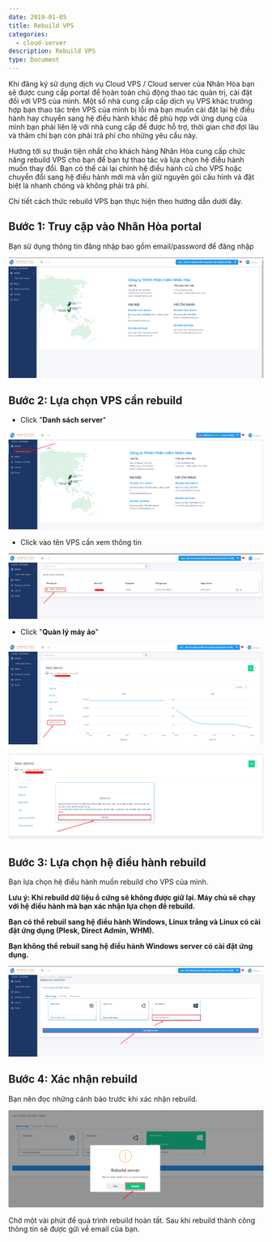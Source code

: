 ```yaml
---
date: 2019-01-05
title: Rebuild VPS
categories:
  - cloud-server
description: Rebuild VPS
type: Document
---
```


Khi đăng ký sử dụng dịch vụ Cloud VPS / Cloud server của Nhân Hòa bạn sẽ được cung cấp portal để hoàn toàn chủ động thao tác quản trị, cài đặt đối với VPS của mình. Một số nhà cung cấp cấp dịch vụ VPS khác trường hợp bạn thao tác trên VPS của mình bị lỗi mà bạn muốn cài đặt lại hệ điều hành hay chuyển sang hệ điều hành khác để phù hợp với ứng dụng của mình bạn phải liên lệ với nhà cung cấp để được hỗ trợ, thời gian chờ đợi lâu và thâm chí bạn còn phải trả phí cho những yêu cầu này.

Hướng tới sự thuận tiện nhất cho khách hàng Nhân Hòa cung cấp chức năng rebuild VPS cho bạn để bạn tự thao tác và lựa chọn hệ điều hành muốn thay đổi. Bạn có thể cài lại chính hệ điều hành cũ cho VPS hoặc chuyển đổi sang hệ điều hành mới mà vẫn giữ nguyên gói cấu hình và đặt biệt là nhanh chóng và không phải trả phí.

Chi tiết cách thức rebuild VPS bạn thực hiện theo hướng dẫn dưới đây.

## Bước 1: Truy cập vào Nhân Hòa portal

Bạn sử dụng thông tin đăng nhập bao gồm email/password để đăng nhập

![](/images/img-rebuild-vps/Screenshot_568.png)

## Bước 2: Lựa chọn VPS cần rebuild

+ Click "**Danh sách server**"

![](/images/img-rebuild-vps/Screenshot_569.png)

+ Click vào tên VPS cần xem thông tin

![](/images/img-rebuild-vps/Screenshot_570.png)

+ Click "**Quản lý máy ảo**"

![](/images/img-rebuild-vps/Screenshot_571.png)

![](/images/img-rebuild-vps/Screenshot_574.png)

## Bước 3: Lựa chọn hệ điều hành rebuild

Bạn lựa chọn hệ điều hành muốn rebuild cho VPS của mình.

**Lưu ý: Khi rebuild dữ liệu ổ cứng sẽ không được giữ lại. Máy chủ sẽ chạy với hệ điều hành mà bạn xác nhận lựa chọn để rebuild.**

**Bạn có thể rebuil sang hệ điều hành Windows, Linux trắng và Linux có cài đặt ứng dụng (Plesk, Direct Admin, WHM).**

**Bạn không thể rebuil sang hệ điều hành Windows server có cài đặt ứng dụng.**

![](/images/img-rebuild-vps/Screenshot_575.png)

## Bước 4: Xác nhận rebuild

Bạn nên đọc những cảnh bảo trước khi xác nhận rebuild.

![](/images/img-rebuild-vps/Screenshot_576.png)

Chờ một vài phút để quá trình rebuild hoàn tất. Sau khi rebuild thành công thông tin sẽ được gửi về email của bạn.




